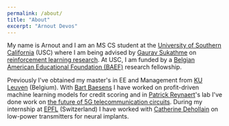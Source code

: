 ```yaml
---
permalink: /about/
title: "About"
excerpt: "Arnout Devos"
---
```


My name is Arnout and I am an MS CS student at the [University of Southern California](http://www.usc.edu) (USC) where I am being advised by [Gaurav Sukathme](http://robotics.usc.edu/~gaurav/) on [reinforcement learning research](https://uscresl.github.io/humanoid-gail/). At USC, I am funded by a [Belgian American Educational Foundation (BAEF)](http://www.baef.be) research fellowship.

Previously I've obtained my master's in EE and Management from [KU Leuven](http://www.kuleuven.be) (Belgium). With [Bart Baesens](https://feb.kuleuven.be/Bart.Baesens) I have worked on profit-driven machine learning models for credit scoring and in [Patrick Reynaert](http://homes.esat.kuleuven.be/~reynaert/)'s lab I've done work on [the future of 5G telecommunication circuits](https://lirias.kuleuven.be/bitstream/123456789/555554/1/NORCAS_Arnout.pdf). During my internship at [EPFL](https://epfl.ch/) (Switzerland) I have worked with [Catherine Dehollain](https://personnes.epfl.ch/catherine.dehollain) on low-power transmitters for neural implants.